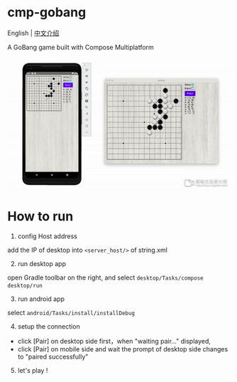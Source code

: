 # cmp-gobang

English | [中文介绍](https://github.com/vitaviva/cmp-gobang/blob/main/README_zh.md)

A GoBang game built with Compose Multiplatform

<img src="/screenshot/screenshot.gif" width="800">

# How to run

1. config Host address

add the IP of desktop into `<server_host/>` of string.xml

2. run desktop app

open Gradle toolbar on the right, and select `desktop/Tasks/compose desktop/run`

3. run android app

select `android/Tasks/install/installDebug`

4. setup the connection

- click [Pair] on desktop side first，when "waiting pair..." displayed,
- click [Pair] on mobile side and wait the prompt of desktop side changes to "paired successfully"

5. let's play !